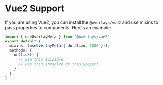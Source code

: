 # Vue2 Support

If you are using Vue2, you can install the `@overlays/vue2` and use mixins to pass properties to components. Here's an example:

```ts
import { useOverlayMeta } from '@overlays/vue2'
export default {
  mixins: [useOverlayMeta({ duration: 1000 })],
  methods: {
    onClick() {
      // use this.$visible
      // use this.$resolve or this.$reject
    }
  }
}
```
